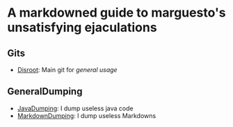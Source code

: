# A markdowned guide to marguesto's unsatisfying ejaculations

## Gits
- [Disroot](https://git.disroot.org/asterisk): Main git for *general usage*
## GeneralDumping
- [JavaDumping](https://git.disroot.org/asterisk/JavaDumping): I dump useless java code
- [MarkdownDumping](https://git.disroot.org/asterisk/MarkdownDumping): I dump useless Markdowns
